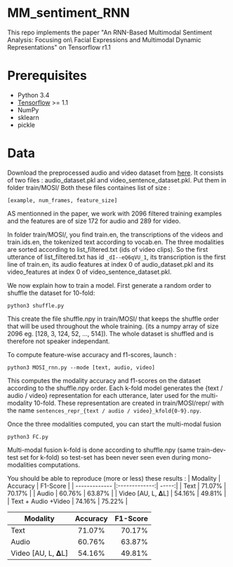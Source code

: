 # MM_sentiment_RNN
This repo implements the paper "An RNN-Based Multimodal Sentiment Analysis: Focusing on\\ Facial Expressions and Multimodal Dynamic Representations" on Tensorflow r1.1

# Prerequisites
* Python 3.4
* [Tensorflow](https://www.tensorflow.org/) >= 1.1
* NumPy
* sklearn
* pickle

# Data

Download the preprocessed audio and video dataset from [here](https://www.dropbox.com/s/87udb6v403g30tt/MOSI.zip?dl=0).
It consists of two files : audio_dataset.pkl and video_sentence_dataset.pkl. Put them in folder train/MOSI/
Both these files containes list of size :
```
[example, num_frames, feature_size]
```
AS mentionned in the paper, we work with 2096 filtered training examples and the features are of size 172 for audio and 289 for video. 

In folder train/MOSI/, you find train.en, the transcriptions of the videos and train.ids.en, the tokenized text according to vocab.en. The three modalities are sorted according to list_filtered.txt (ids of video clips). So the first utterance of list_filtered.txt has id ```_dI--eQ6qVU_1```, its transcription is the first line of train.en, its audio features at index 0 of audio_dataset.pkl and its video_features at index 0 of video_sentence_dataset.pkl.

We now explain how to train a model. First generate a random order to shuffle the dataset for 10-fold:
```
python3 shuffle.py
```
This create the file shuffle.npy in train/MOSI/ that keeps the shuffle order that will be used throughout the whole training. (its a numpy array of size 2096 eg. [128, 3, 124, 52, ..., 514]). The whole dataset is shuffled and is therefore not speaker independant.

To compute feature-wise accuracy and f1-scores, launch :
```
python3 MOSI_rnn.py --mode [text, audio, video]
```
This computes the modality accuracy and f1-scores on the dataset according to the shuffle.npy order. Each k-fold model generates the {text / audio / video} representation for each utterance, later used for the multi-modality 10-fold. These representation are created in train/MOSI/repr/ with the name ```sentences_repr_{text / audio / video}_kfold{0-9}.npy```.

Once the three modalities computed, you can start the multi-modal fusion
```
python3 FC.py
``` 
Multi-modal fusion k-fold is done according to shuffle.npy (same train-dev-test set for k-fold) so test-set has been never seen even during mono-modalities computations.

You should be able to reproduce (more or less) these results :
| Modality        | Accuracy           | F1-Score  |
| ------------- |:-------------:| -----:|
| Text      | 71.07% | 70.17% |
| Audio     | 60.76%     |   63.87% |
| Video [AU, L, 𝚫L]     | 54.16%      |    49.81% |
| Text + Audio +Video     | 74.16%      |    75.22% |


| Modality        | Accuracy           | F1-Score  |
| ------------- |:-------------:| -----:|
| Text      | 71.07% | 70.17% |
| Audio     | 60.76%     |   63.87% |
| Video [AU, L, 𝚫L]     | 54.16%      |    49.81% |


